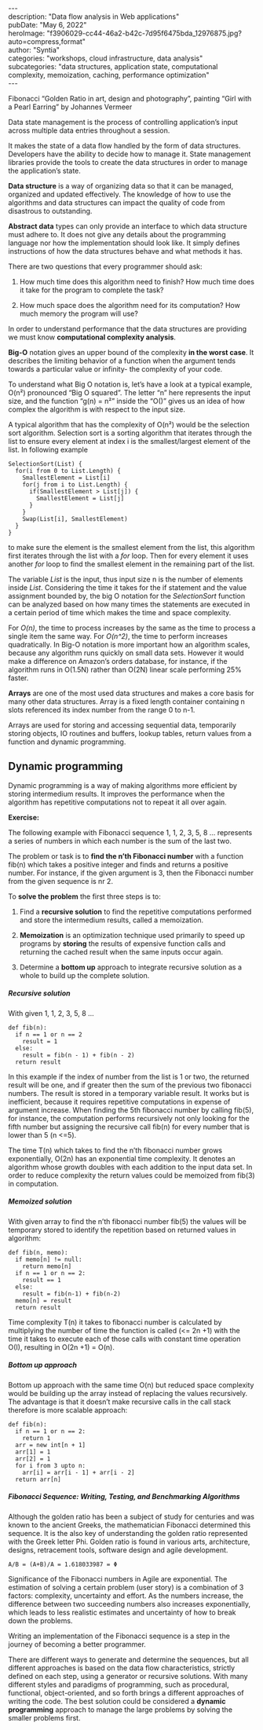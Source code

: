 \---  
description: "Data flow analysis in Web applications"   
pubDate: "May 6, 2022"   
heroImage: "f3906029-cc44-46a2-b42c-7d95f6475bda_12976875.jpg?auto=compress,format"   
author: "Syntia"   
categories: "workshops, cloud infrastructure, data analysis"   
subcategories: "data structures, application state, computational complexity, memoization, caching, performance optimization"   
\---  

Fibonacci “Golden Ratio in art, design and photography”, painting “Girl with a Pearl Earring” by Johannes Vermeer

Data state management is the process of controlling application’s input across multiple data entries throughout a session. 

It makes the state of a data flow handled by the form of data structures. Developers have the ability to decide how to manage it. State management libraries provide the tools to create the data structures in order to manage the application’s state.

**Data structure** is a way of organizing data so that it can be managed, organized and updated effectively. The knowledge of how to use the algorithms and data structures can impact the quality of code from disastrous to outstanding.

**Abstract data** types can only provide an interface to which data structure must adhere to. It does not give any details about the programming language nor how the implementation should look like. It simply defines instructions of how the data structures behave and what methods it has.

There are two questions that every programmer should ask:

1.  How much time does this algorithm need to finish? How much time does it take for the program to complete the task?
    
2.  How much space does the algorithm need for its computation? How much memory the program will use?
    

In order to understand performance that the data structures are providing we must know **computational complexity analysis**. 

**Big-O** notation gives an upper bound of the complexity **in the worst case**. It describes the limiting behavior of a function when the argument tends towards a particular value or infinity- the complexity of your code.

To understand what Big O notation is, let’s have a look at a typical example, O(n²) pronounced “Big O squared”. The letter “n” here represents the input size, and the function “g(n) = n²” inside the “O()” gives us an idea of how complex the algorithm is with respect to the input size.

A typical algorithm that has the complexity of O(n²) would be the selection sort algorithm. Selection sort is a sorting algorithm that iterates through the list to ensure every element at index i is the smallest/largest element of the list. In following example

```markup
SelectionSort(List) {
  for(i from 0 to List.Length) {
    SmallestElement = List[i]
    for(j from i to List.Length) {
      if(SmallestElement > List[j]) {
        SmallestElement = List[j]
      }
    }
    Swap(List[i], SmallestElement)
  }
}

```

to make sure the element is the smallest element from the list, this algorithm first iterates through the list with a _for_ loop. Then for every element it uses another _for_ loop to find the smallest element in the remaining part of the list.

The variable _List_ is the input, thus input size n is the number of elements inside _List_. Considering the time it takes for the if statement and the value assignment bounded by, the big O notation for the _SelectionSort_ function can be analyzed based on how many times the statements are executed in a certain period of time which makes the time and space complexity.

For _O(n)_, the time to process increases by the same as the time to process a single item the same way. For _O(n^2)_, the time to perform increases quadratically. In Big-O notation is more important how an algorithm scales, because any algorithm runs quickly on small data sets. However it would make a difference on Amazon’s orders database, for instance, if the algorithm runs in O(1.5N) rather than O(2N) linear scale performing 25% faster.

**Arrays** are one of the most used data structures and makes a core basis for many other data structures. Array is a fixed length container containing n slots referenced its index number from the range 0 to n-1.

Arrays are used for storing and accessing sequential data, temporarily storing objects, IO routines and buffers, lookup tables, return values from a function and dynamic programming.

## **Dynamic programming**

Dynamic programming is a way of making algorithms more efficient by storing intermedium results. It improves the performance when the algorithm has repetitive computations not to repeat it all over again.

**Exercise:**

The following example with Fibonacci sequence 1, 1, 2, 3, 5, 8 … represents a series of numbers in which each number is the sum of the last two.

The problem or task is to **find the n’th Fibonacci number** with a function fib(n) which takes a positive integer and finds and returns a positive number. For instance, if the given argument is 3, then the Fibonacci number from the given sequence is nr 2.

To **solve the problem** the first three steps is to:

1.  Find a **recursive solution** to find the repetitive computations performed and store the intermedium results, called a memoization.
    
2.  **Memoization** is an optimization technique used primarily to speed up programs by **storing** the results of expensive function calls and returning the cached result when the same inputs occur again.
    
3.  Determine a **bottom up** approach to integrate recursive solution as a whole to build up the complete solution.
    

##### **Recursive solution**

With given 1, 1, 2, 3, 5, 8 …

```markup
def fib(n):
  if n == 1 or n == 2
    result = 1
  else:
    result = fib(n - 1) + fib(n - 2)
  return result

```

In this example if the index of number from the list is 1 or two, the returned result will be one, and if greater then the sum of the previous two fibonacci numbers. The result is stored in a temporary variable result. It works but is inefficient, because it requires repetitive computations in expense of argument increase. When finding the 5th fibonacci number by calling fib(5), for instance, the computation performs recursively not only looking for the fifth number but assigning the recursive call fib(n) for every number that is lower than 5 (n <=5).

The time T(n) which takes to find the n’th fibonacci number grows exponentially, O(2n) has an exponential time complexity. It denotes an algorithm whose growth doubles with each addition to the input data set. In order to reduce complexity the return values could be memoized from fib(3) in computation.

##### **Memoized solution**

With given array to find the n’th fibonacci number fib(5) the values will be temporary stored to identify the repetition based on returned values in algorithm:

```markup
def fib(n, memo):
  if memo[n] != null:
    return memo[n]
  if n == 1 or n == 2:
    result == 1
  else:
    result = fib(n-1) + fib(n-2)
  memo[n] = result
  return result

```

Time complexity T(n) it takes to fibonacci number is calculated by multiplying the number of time the function is called (<= 2n +1) with the time it takes to execute each of those calls with constant time operation O(I), resulting in O(2n +1) = O(n). 

##### **Bottom up approach**

Bottom up approach with the same time O(n) but reduced space complexity would be building up the array instead of replacing the values recursively. The advantage is that it doesn’t make recursive calls in the call stack therefore is more scalable approach:

```markup
def fib(n):
  if n == 1 or n == 2:
    return 1
  arr = new int[n + 1]
  arr[1] = 1
  arr[2] = 1
  for i from 3 upto n:
    arr[i] = arr[i - 1] + arr[i - 2]
  return arr[n]

```

##### **Fibonacci Sequence: Writing, Testing, and Benchmarking Algorithms**

Although the golden ratio has been a subject of study for centuries and was known to the ancient Greeks, the mathematician Fibonacci determined this sequence. It is the also key of understanding the golden ratio represented with the Greek letter Phi. Golden ratio is found in various arts, architecture, designs, retracement tools, software design and agile development.

```markup
A/B = (A+B)/A = 1.618033987 = Φ
```

Significance of the Fibonacci numbers in Agile are exponential. The estimation of solving a certain problem (user story) is a combination of 3 factors: complexity, uncertainty and effort. As the numbers increase, the difference between two succeeding numbers also increases exponentially, which leads to less realistic estimates and uncertainty of how to break down the problems.

Writing an implementation of the Fibonacci sequence is a step in the journey of becoming a better programmer.

There are different ways to generate and determine the sequences, but all different approaches is based on the data flow characteristics, strictly defined on each step, using a generator or recursive solutions. With many different styles and paradigms of programming, such as procedural, functional, object-oriented, and so forth brings a different approaches of writing the code. The best solution could be considered a **dynamic programming** approach to manage the large problems by solving the smaller problems first.
